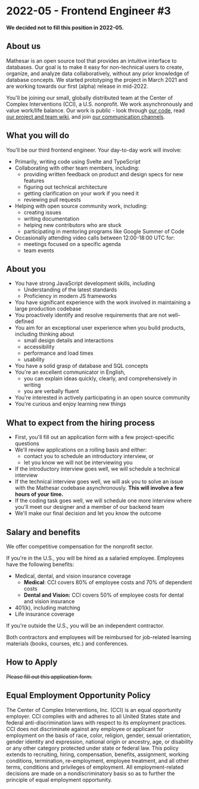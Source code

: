 # 2022-05 - Frontend Engineer #3

**We decided not to fill this position in 2022-05.**

## About us
Mathesar is an open source tool that provides an intuitive interface to databases. Our goal is to make it easy for non-technical users to create, organize, and analyze data collaboratively, without any prior knowledge of database concepts. We started prototyping the project in March 2021 and are working towards our first (alpha) release in mid-2022.

You'll be joining our small, globally distributed team at the Center of Complex Interventions (CCI), a U.S. nonprofit. We work asynchronously and value work/life balance. Our work is public - look through [our code](https://github.com/mathesar-foundation/mathesar), read [our project and team wiki](https://wiki.mathesar.org/), and join [our communication channels](/community).

## What you will do
You'll be our third frontend engineer. Your day-to-day work will involve:

- Primarily, writing code using Svelte and TypeScript
- Collaborating with other team members, including:
	- providing written feedback on product and design specs for new features
	- figuring out technical architecture
	- getting clarification on your work if you need it
	- reviewing pull requests
- Helping with open source community work, including:
	- creating issues
	- writing documentation
	- helping new contributors who are stuck
	- participating in mentoring programs like Google Summer of Code
- Occasionally attending video calls between 12:00-18:00 UTC for:
	- meetings focused on a specific agenda
	- team events

## About you
- You have strong JavaScript development skills, including
	- Understanding of the latest standards
	- Proficiency in modern JS frameworks
- You have significant experience with the work involved in maintaining a large production codebase
- You proactively identify and resolve requirements that are not well-defined
- You aim for an exceptional user experience when you build products, including thinking about
	- small design details and interactions
	- accessibility
	- performance and load times
	- usability
- You have a solid grasp of database and SQL concepts
- You're an excellent communicator in English,
	- you can explain ideas quickly, clearly, and comprehensively in writing
	- you are verbally fluent
- You're interested in actively participating in an open source community
- You're curious and enjoy learning new things

## What to expect from the hiring process
- First, you'll fill out an application form with a few project-specific questions
- We'll review applications on a rolling basis and either:
	- contact you to schedule an introductory interview, or
	- let you know we will not be interviewing you
- If the introductory interview goes well, we will schedule a technical interview
- If the technical interview goes well, we will ask you to solve an issue with the Mathesar codebase asynchronously. **This will involve a few hours of your time.**
- If the coding task goes well, we will schedule one more interview where you'll meet our designer and a member of our backend team
- We'll make our final decision and let you know the outcome

## Salary and benefits
We offer competitive compensation for the nonprofit sector.

If you're in the U.S., you will be hired as a salaried employee. Employees have the following benefits:

- Medical, dental, and vision insurance coverage
	- **Medical**: CCI covers 80% of employee costs and 70% of dependent costs 
	- **Dental and Vision:** CCI covers 50% of employee costs for dental and vision insurance
- 401(k), including matching
- Life insurance coverage

If you're outside the U.S., you will be an independent contractor. 

Both contractors and employees will be reimbursed for job-related learning materials (books, courses, etc.) and conferences.

## How to Apply
~~Please fill out this application form.~~

## Equal Employment Opportunity Policy
The Center of Complex Interventions, Inc. (CCI) is an equal opportunity employer. CCI complies with and adheres to all United States state and federal anti-discrimination laws with respect to its employment practices. CCI does not discriminate against any employee or applicant for employment on the basis of race, color, religion, gender, sexual orientation, gender identity and expression, national origin or ancestry, age, or disability or any other category protected under state or federal law. This policy extends to recruiting, hiring, compensation, benefits, assignment, working conditions, termination, re-employment, employee treatment, and all other terms, conditions and privileges of employment. All employment-related decisions are made on a nondiscriminatory basis so as to further the principle of equal employment opportunity.
